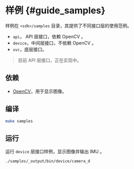# 样例 {#guide_samples}

样例在 `<sdk>/samples` 目录，其提供了不同接口层的使用范例。

* `api`， API 层接口，依赖 OpenCV 。
* `device`，中间层接口，不依赖 OpenCV 。
* `uvc`，底层接口。

> 目前 API 层接口，正在实现中。

## 依赖

* [OpenCV](https://opencv.org/)，用于显示图像。

<!--
```cmd
>set OpenCV_DIR=C:\opencv
```
-->

## 编译

```bash
make samples
```

## 运行

运行 `device` 层接口样例，显示图像并输出 IMU 。

```bash
./samples/_output/bin/device/camera_d
```
